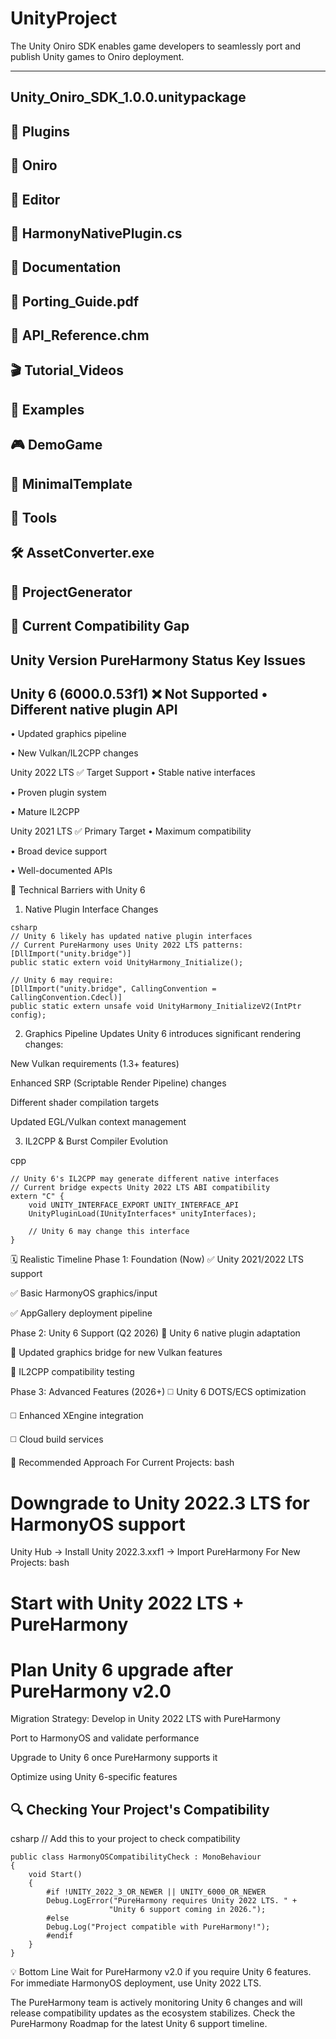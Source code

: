 # UnityProject

The Unity Oniro SDK enables game developers to seamlessly port and publish Unity games to Oniro deployment.
    
------------
Unity_Oniro_SDK_1.0.0.unitypackage
-
📁 Plugins
-
📁 Oniro
-
📁 Editor
-
🔧 HarmonyNativePlugin.cs
-
📁 Documentation
-
📘 Porting_Guide.pdf
-
📗 API_Reference.chm
-
🎬 Tutorial_Videos
-
📁 Examples
-
🎮 DemoGame
-
🔧 MinimalTemplate
-
📁 Tools
-
🛠️ AssetConverter.exe
-
🔧 ProjectGenerator
-
🚫 Current Compatibility Gap
-
Unity Version	PureHarmony Status	Key Issues
-
Unity 6 (6000.0.53f1)	❌ Not Supported	• Different native plugin API
-
• Updated graphics pipeline

• New Vulkan/IL2CPP changes

Unity 2022 LTS	✅ Target Support	• Stable native interfaces

• Proven plugin system

• Mature IL2CPP

Unity 2021 LTS	✅ Primary Target	• Maximum compatibility

• Broad device support

• Well-documented APIs


🔧 Technical Barriers with Unity 6

1. Native Plugin Interface Changes

``````````````````````````````````````````````````````   
csharp
// Unity 6 likely has updated native plugin interfaces
// Current PureHarmony uses Unity 2022 LTS patterns:
[DllImport("unity.bridge")]
public static extern void UnityHarmony_Initialize();
``````````````````````````````````````````````````````
``````````````````````````````````````````````````````
// Unity 6 may require:
[DllImport("unity.bridge", CallingConvention = CallingConvention.Cdecl)]
public static extern unsafe void UnityHarmony_InitializeV2(IntPtr config);
``````````````````````````````````````````````````````
2. Graphics Pipeline Updates
Unity 6 introduces significant rendering changes:

New Vulkan requirements (1.3+ features)

Enhanced SRP (Scriptable Render Pipeline) changes

Different shader compilation targets

Updated EGL/Vulkan context management

3. IL2CPP & Burst Compiler Evolution
   
cpp
``````````````````````````````````````````````````````
// Unity 6's IL2CPP may generate different native interfaces
// Current bridge expects Unity 2022 LTS ABI compatibility
extern "C" {
    void UNITY_INTERFACE_EXPORT UNITY_INTERFACE_API 
    UnityPluginLoad(IUnityInterfaces* unityInterfaces);
    
    // Unity 6 may change this interface
}
``````````````````````````````````````````````````````
🗓️ Realistic Timeline
Phase 1: Foundation (Now)
✅ Unity 2021/2022 LTS support

✅ Basic HarmonyOS graphics/input

✅ AppGallery deployment pipeline

Phase 2: Unity 6 Support (Q2 2026)
🔄 Unity 6 native plugin adaptation

🔄 Updated graphics bridge for new Vulkan features

🔄 IL2CPP compatibility testing

Phase 3: Advanced Features (2026+)
◻️ Unity 6 DOTS/ECS optimization

◻️ Enhanced XEngine integration

◻️ Cloud build services

🎯 Recommended Approach
For Current Projects:
bash
# Downgrade to Unity 2022.3 LTS for HarmonyOS support
Unity Hub → Install Unity 2022.3.xxf1 → Import PureHarmony
For New Projects:
bash
# Start with Unity 2022 LTS + PureHarmony
# Plan Unity 6 upgrade after PureHarmony v2.0
Migration Strategy:
Develop in Unity 2022 LTS with PureHarmony

Port to HarmonyOS and validate performance

Upgrade to Unity 6 once PureHarmony supports it

Optimize using Unity 6-specific features

🔍 Checking Your Project's Compatibility
------------------
csharp
// Add this to your project to check compatibility
``````````````````````````````````````````````````````
public class HarmonyOSCompatibilityCheck : MonoBehaviour
{
    void Start()
    {
        #if !UNITY_2022_3_OR_NEWER || UNITY_6000_OR_NEWER
        Debug.LogError("PureHarmony requires Unity 2022 LTS. " +
                      "Unity 6 support coming in 2026.");
        #else
        Debug.Log("Project compatible with PureHarmony!");
        #endif
    }
}

````````````````````````````````````````````````````````````````````````


💡 Bottom Line
Wait for PureHarmony v2.0 if you require Unity 6 features. For immediate HarmonyOS deployment, use Unity 2022 LTS.

The PureHarmony team is actively monitoring Unity 6 changes and will release compatibility updates as the ecosystem stabilizes. Check the PureHarmony Roadmap for the latest Unity 6 support timeline.
